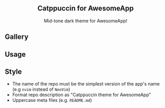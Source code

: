 <p align="center">
  <h2 align="center">Catppuccin for AwesomeApp</h2>
</p>

<p align="center">Mid-tone dark theme for AwesomeApp!</p>

## Gallery

## Usage

## Style

- The name of the repo must be the simplest version of the app's name (e.g `nvim` instead of `NeoVim`)
- Format repo description as "Catppuccin theme for AwesomeApp"
- Uppercase meta files (e.g. `README.md`)

